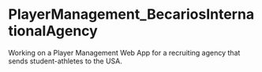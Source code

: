 # PlayerManagement_BecariosInternationalAgency

Working on a Player Management Web App for a recruiting agency that sends student-athletes to the USA.
